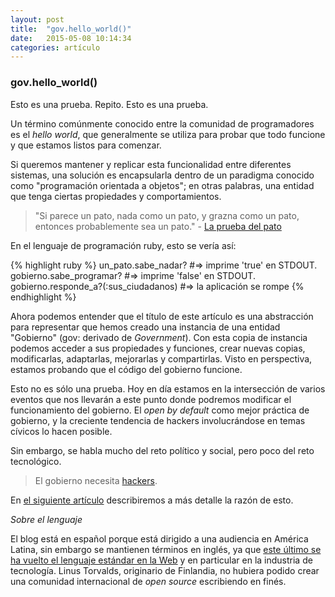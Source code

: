 ```yaml
---
layout: post
title:  "gov.hello_world()"
date:   2015-05-08 10:14:34
categories: artículo
---
```

### gov.hello_world()

Esto es una prueba. Repito. Esto es una prueba.

Un término comúnmente conocido entre la comunidad de programadores es el *hello world*, que generalmente se utiliza para probar que todo funcione y que estamos listos para comenzar.

Si queremos mantener y replicar esta funcionalidad entre diferentes
sistemas, una solución es encapsularla dentro de un paradigma conocido
como "programación orientada a objetos"; en otras palabras, una entidad
que tenga ciertas propiedades y comportamientos.

> "Si parece un pato, nada como un pato, y grazna como un pato, entonces probablemente sea un pato." - [La prueba del pato](http://es.wikipedia.org/wiki/Wikipedia:La_prueba_del_pato)

En el lenguaje de programación ruby, esto se vería así:

{% highlight ruby %}
un_pato.sabe_nadar?
#=> imprime 'true' en STDOUT.
gobierno.sabe_programar?
#=> imprime 'false' en STDOUT.
gobierno.responde_a?(:sus_ciudadanos)
#=> la aplicación se rompe
{% endhighlight %}

Ahora podemos entender que el título de este artículo es una abstracción para representar que hemos creado una instancia de una entidad "Gobierno" (gov: derivado de _Government_). Con esta copia de instancia podemos acceder a sus propiedades y funciones, crear nuevas copias, modificarlas, adaptarlas, mejorarlas y compartirlas. Visto en perspectiva, estamos probando que el código del gobierno funcione.

Esto no es sólo una prueba. Hoy en día estamos en la intersección de varios eventos que nos llevarán a este punto donde podremos modificar el funcionamiento del gobierno. El *open by default* como mejor práctica de gobierno, y la creciente tendencia de hackers involucrándose en temas cívicos lo hacen posible.

Sin embargo, se habla mucho del reto político y social, pero poco del reto
tecnológico.

> El gobierno necesita [hackers]({{site.baseurl}}/gobierno-necesita-hackers).

En [el siguiente artículo]({{site.basurl}}/por-que-estamos-aqui) describiremos a más detalle la razón de esto.

*Sobre el lenguaje*

El blog está en español porque está dirigido a una audiencia en América Latina, sin embargo se mantienen términos en inglés, ya que [este último se ha vuelto el lenguaje estándar en la Web](http://www.catb.org/esr/faqs/hacker-howto.html#skills4) y en particular en la industria de tecnología. Linus Torvalds, originario de Finlandia, no hubiera podido crear una comunidad internacional de *open source* escribiendo en finés.

